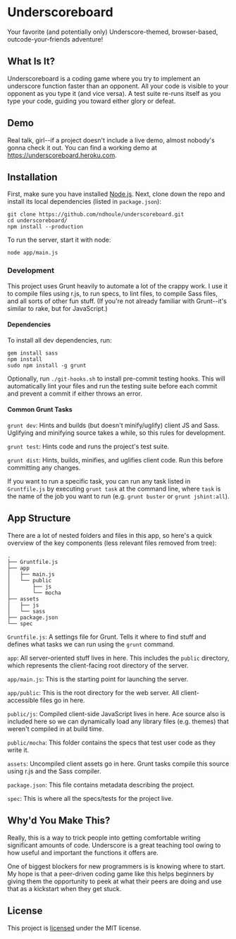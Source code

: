 Underscoreboard
===============

Your favorite (and potentially only) Underscore-themed, browser-based,
outcode-your-friends adventure!


What Is It?
-----------

Underscoreboard is a coding game where you try to implement an underscore function
faster than an opponent. All your code is visible to your opponent as you type it
(and vice versa). A test suite re-runs itself as you type your code, guiding you
toward either glory or defeat.


Demo
----

Real talk, girl--if a project doesn't include a live demo, almost nobody's gonna
check it out. You can find a working demo at <https://underscoreboard.heroku.com>.


Installation
------------

First, make sure you have installed [Node.js](http://nodejs.org/). Next, clone down
the repo and install its local dependencies (listed in `package.json`):

    git clone https://github.com/ndhoule/underscoreboard.git
    cd underscoreboard/
    npm install --production

To run the server, start it with node:

    node app/main.js

### Development

This project uses Grunt heavily to automate a lot of the crappy work. I use it to
compile files using r.js, to run specs, to lint files, to compile Sass files, and
all sorts of other fun stuff. (If you're not already familiar with Grunt--it's
similar to rake, but for JavaScript.)

#### Dependencies

To install all dev dependencies, run:

    gem install sass
    npm install
    sudo npm install -g grunt

Optionally, run `./git-hooks.sh` to install pre-commit testing hooks. This will
automatically lint your files and run the testing suite before each commit and
prevent a commit if either throws an error.

#### Common Grunt Tasks

`grunt dev`: Hints and builds (but doesn't minify/uglify) client JS and Sass.
Uglifying and minifying source takes a while, so this rules for development.

`grunt test`: Hints code and runs the project's test suite.

`grunt dist`: Hints, builds, minifies, and uglifies client code. Run this before
committing any changes.

If you want to run a specific task, you can run any task listed in `Gruntfile.js` by
executing `grunt task` at the command line, where `task` is the name of the job you
want to run (e.g. `grunt buster` or `grunt jshint:all`).

App Structure
-------------

There are a lot of nested folders and files in this app, so here's a quick overview
of the key components (less relevant files removed from tree):

    .
    ├── Gruntfile.js
    ├── app
    │   ├── main.js
    │   └── public
    │       ├── js
    │       └── mocha
    ├── assets
    │   ├── js
    │   └── sass
    ├── package.json
    └── spec

`Gruntfile.js`: A settings file for Grunt. Tells it where to find stuff and defines
what tasks we can run using the `grunt` command.

`app`: All server-oriented stuff lives in here. This includes the `public`
directory, which represents the client-facing root directory of the server.

`app/main.js`: This is the starting point for launching the server.

`app/public`: This is the root directory for the web server. All client-accessible
files go in here.

`public/js`: Compiled client-side JavaScript lives in here. Ace source also is
included here so we can dynamically load any library files (e.g. themes) that weren't
compiled in at build time.

`public/mocha`: This folder contains the specs that test user code as they write it.

`assets`: Uncompiled client assets go in here. Grunt tasks compile this source using
r.js and the Sass compiler.

`package.json`: This file contains metadata describing the project.

`spec`: This is where all the specs/tests for the project live.


Why'd You Make This?
--------------------

Really, this is a way to trick people into getting comfortable writing significant
amounts of code. Underscore is a great teaching tool owing to how useful and
important the functions it offers are.

One of biggest blockers for new programmers is is knowing where to start. My hope is
that a peer-driven coding game like this helps beginners by giving them the
opportunity to peek at what their peers are doing and use that as a kickstart when
they get stuck.




License
-------

This project is
[licensed](https://raw.github.com/ndhoule/underscoreboard/master/LICENSE-MIT) under
the MIT license.
